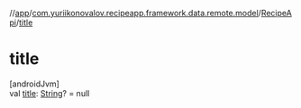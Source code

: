 //[app](../../../index.md)/[com.yuriikonovalov.recipeapp.framework.data.remote.model](../index.md)/[RecipeApi](index.md)/[title](title.md)

# title

[androidJvm]\
val [title](title.md): [String](https://kotlinlang.org/api/latest/jvm/stdlib/kotlin/-string/index.html)? = null
